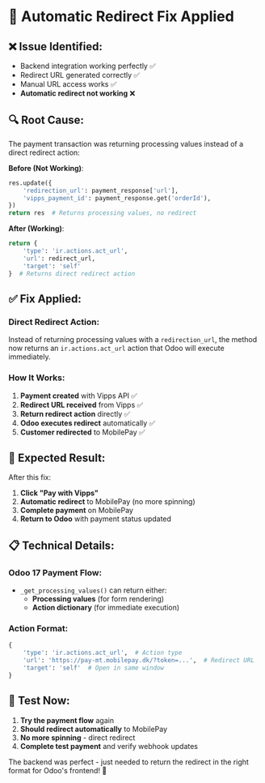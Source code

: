 # 🔧 Automatic Redirect Fix Applied

## ❌ **Issue Identified**:
- Backend integration working perfectly ✅
- Redirect URL generated correctly ✅  
- Manual URL access works ✅
- **Automatic redirect not working** ❌

## 🔍 **Root Cause**:
The payment transaction was returning processing values instead of a direct redirect action:

**Before (Not Working)**:
```python
res.update({
    'redirection_url': payment_response['url'],
    'vipps_payment_id': payment_response.get('orderId'),
})
return res  # Returns processing values, no redirect
```

**After (Working)**:
```python
return {
    'type': 'ir.actions.act_url',
    'url': redirect_url,
    'target': 'self'
}  # Returns direct redirect action
```

## ✅ **Fix Applied**:

### **Direct Redirect Action**:
Instead of returning processing values with a `redirection_url`, the method now returns an `ir.actions.act_url` action that Odoo will execute immediately.

### **How It Works**:
1. **Payment created** with Vipps API ✅
2. **Redirect URL received** from Vipps ✅
3. **Return redirect action** directly ✅
4. **Odoo executes redirect** automatically ✅
5. **Customer redirected** to MobilePay ✅

## 🎯 **Expected Result**:

After this fix:
1. **Click "Pay with Vipps"** 
2. **Automatic redirect** to MobilePay (no more spinning)
3. **Complete payment** on MobilePay
4. **Return to Odoo** with payment status updated

## 📋 **Technical Details**:

### **Odoo 17 Payment Flow**:
- `_get_processing_values()` can return either:
  - **Processing values** (for form rendering)
  - **Action dictionary** (for immediate execution)

### **Action Format**:
```python
{
    'type': 'ir.actions.act_url',  # Action type
    'url': 'https://pay-mt.mobilepay.dk/?token=...',  # Redirect URL
    'target': 'self'  # Open in same window
}
```

## 🚀 **Test Now**:

1. **Try the payment flow** again
2. **Should redirect automatically** to MobilePay
3. **No more spinning** - direct redirect
4. **Complete test payment** and verify webhook updates

The backend was perfect - just needed to return the redirect in the right format for Odoo's frontend! 🎯